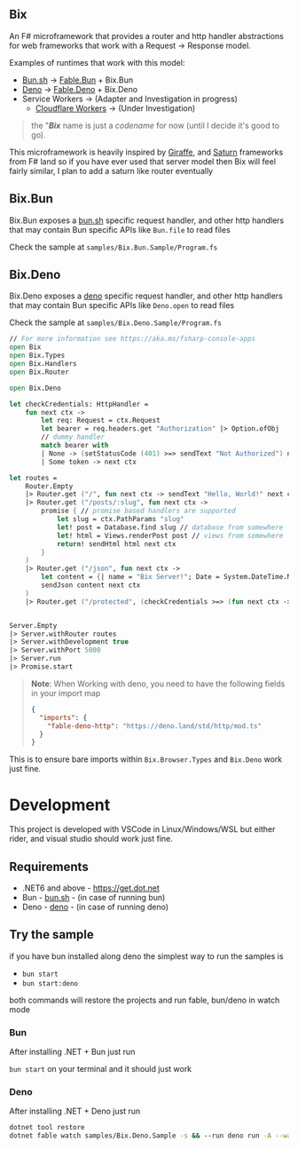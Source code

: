 [bun.sh]: https://bun.sh
[deno]: https://deno.land
[giraffe]: https://giraffe.wiki
[saturn]: https://github.com/SaturnFramework/Saturn
[fable]: https://fable.io
[fable.bun]: https://github.com/AngelMunoz/fable-bun
[fable.deno]: https://github.com/AngelMunoz/fable-deno
[Cloudflare Workers]: https://developers.cloudflare.com/workers/

## Bix

An F# microframework that provides a router and http handler abstractions for web frameworks that work with a Request -> Response model.

Examples of runtimes that work with this model:

- [Bun.sh] -> [Fable.Bun] + Bix.Bun
- [Deno] -> [Fable.Deno] + Bix.Deno
- Service Workers -> (Adapter and Investigation in progress)
  - [Cloudflare Workers] -> (Under Investigation)


> the "**_Bix_** name is just a _codename_ for now (until I decide it's good to go).

This microframework is heavily inspired by [Giraffe], and [Saturn] frameworks from F# land so if you have ever used that server model then Bix will feel fairly similar, I plan to add a saturn like router eventually

## Bix.Bun

Bix.Bun exposes a [bun.sh] specific request handler, and other http handlers that may contain Bun specific APIs like `Bun.file` to read files

Check the sample at `samples/Bix.Bun.Sample/Program.fs`

## Bix.Deno

Bix.Deno exposes a [deno] specific request handler, and other http handlers that may contain Bun specific APIs like `Deno.open` to read files

Check the sample at `samples/Bix.Deno.Sample/Program.fs`

```fsharp
// For more information see https://aka.ms/fsharp-console-apps
open Bix
open Bix.Types
open Bix.Handlers
open Bix.Router

open Bix.Deno

let checkCredentials: HttpHandler =
    fun next ctx ->
        let req: Request = ctx.Request
        let bearer = req.headers.get "Authorization" |> Option.ofObj
        // dummy handler
        match bearer with
        | None -> (setStatusCode (401) >=> sendText "Not Authorized") next ctx
        | Some token -> next ctx

let routes =
    Router.Empty
    |> Router.get ("/", fun next ctx -> sendText "Hello, World!" next ctx)
    |> Router.get ("/posts/:slug", fun next ctx ->
        promise { // promise based handlers are supported
            let slug = ctx.PathParams "slug"
            let! post = Database.find slug // database from somewhere
            let! html = Views.renderPost post // views from somewhere
            return! sendHtml html next ctx
        }
    )
    |> Router.get ("/json", fun next ctx ->
        let content = {| name = "Bix Server!"; Date = System.DateTime.Now |}
        sendJson content next ctx
    )
    |> Router.get ("/protected", (checkCredentials >=> (fun next ctx -> sendText "I'm protected!" next ctx)))


Server.Empty
|> Server.withRouter routes
|> Server.withDevelopment true
|> Server.withPort 5000
|> Server.run
|> Promise.start
```

> **Note**: When Working with deno, you need to have the following fields in your import map
>
> ```json
> {
>   "imports": {
>     "fable-deno-http": "https://deno.land/std/http/mod.ts"
>   }
> }
> ```

This is to ensure bare imports within `Bix.Browser.Types` and `Bix.Deno` work just fine.

# Development

This project is developed with VSCode in Linux/Windows/WSL but either rider, and visual studio should work just fine.

## Requirements

- .NET6 and above - https://get.dot.net
- Bun - [bun.sh] - (in case of running bun)
- Deno - [deno] - (in case of running deno)

## Try the sample

if you have bun installed along deno the simplest way to run the samples is

- `bun start`
- `bun start:deno`

both commands will restore the projects and run fable, bun/deno in watch mode

### Bun

After installing .NET + Bun just run

`bun start` on your terminal and it should just work

### Deno

After installing .NET + Deno just run

```sh
dotnet tool restore
dotnet fable watch samples/Bix.Deno.Sample -s && --run deno run -A --watch=./samples/Bix.Deno.Sample/ ./samples/Bix.Deno.Sample/Program.fs.js`
```
